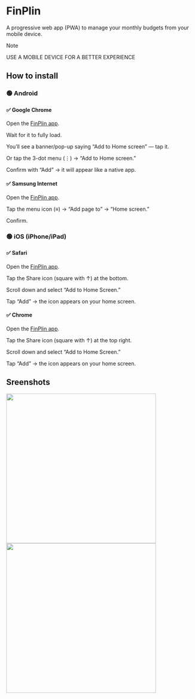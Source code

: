 # FinPlin

A progressive web app (PWA) to manage your monthly budgets from your mobile device.


> [!NOTE]
> USE A MOBILE DEVICE FOR A BETTER EXPERIENCE

## How to install

### 🟢 Android

#### ✅ Google Chrome

Open the [FinPlin app](https://finplin.vercel.app/).

Wait for it to fully load.

You’ll see a banner/pop-up saying “Add to Home screen” — tap it.

Or tap the 3-dot menu (⋮) → “Add to Home screen.”

Confirm with “Add” → it will appear like a native app.

#### ✅ Samsung Internet

Open the [FinPlin app](https://finplin.vercel.app/).

Tap the menu icon (≡) → “Add page to” → “Home screen.”

Confirm.

### 🟢 iOS (iPhone/iPad)

#### ✅ Safari

Open the [FinPlin app](https://finplin.vercel.app/).

Tap the Share icon (square with ↑) at the bottom.

Scroll down and select “Add to Home Screen.”

Tap “Add” → the icon appears on your home screen.

#### ✅ Chrome

Open the [FinPlin app](https://finplin.vercel.app/).

Tap the Share icon (square with ↑) at the top right.

Scroll down and select “Add to Home Screen.”

Tap “Add” → the icon appears on your home screen.

## Sreenshots

<img src="https://github.com/user-attachments/assets/94f938dd-b569-4d73-ab74-7c85cb602fb7" width="400" />

<img src="https://github.com/user-attachments/assets/ab432773-3581-4352-937b-a4a94d5524bf" width="400" />
